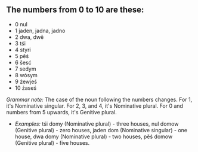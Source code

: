 ## The numbers from 0 to 10 are these:
* 0 nul
* 1 jaden, jadna, jadno
* 2 dwa, dwě
* 3 tśi
* 4 styri
* 5 pěś
* 6 šesć
* 7 sedym
* 8 wósym
* 9 źewjeś
* 10 źaseś

*Grammar note:* The case of the noun following the numbers changes. For 1, it's Nominative singular. For 2, 3, and 4, it's Nominative plural. For 0 and numbers from 5 upwards, it's Genitive plural.

* *Examples:* tśi domy (Nominative plural) - three houses, nul domow (Genitive plural) - zero houses, jaden dom (Nominative singular) - one house, dwa domy (Nominative plural) - two houses, pěś domow (Genitive plural) - five houses.